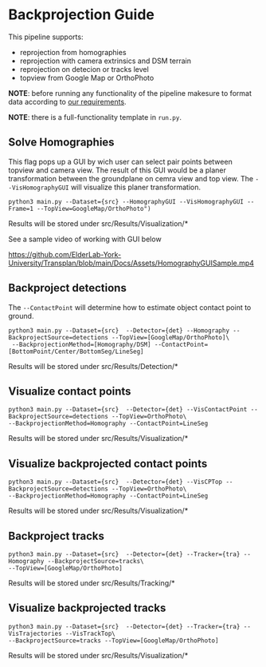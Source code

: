 # Backprojection Guide
This pipeline supports:
  * reprojection from homographies
  * reprojection with camera extrinsics and DSM terrain
  * reprojection on detecion or tracks level
  * topview from Google Map or OrthoPhoto

**NOTE**: before running any functionality of the pipeline makesure to format data according to [our requirements](./).

**NOTE**: there is a full-functionality template in `run.py`.

## Solve Homographies
This flag pops up a GUI by wich user can select pair points between topview and camera view.
The result of this GUI would be a planer transformation between the groundplane on cemra view and top view.
The `--VisHomographyGUI` will visualize this planer transformation.

```
python3 main.py --Dataset={src} --HomographyGUI --VisHomographyGUI --Frame=1 --TopView=GoogleMap/OrthoPhoto")
```
Results will be stored under src/Results/Visualization/*

See a sample video of working with GUI below

https://github.com/ElderLab-York-University/Transplan/blob/main/Docs/Assets/HomographyGUISample.mp4

## Backproject detections
The `--ContactPoint` will determine how to estimate object contact point to ground.
```
python3 main.py --Dataset={src}  --Detector={det} --Homography --BackprojectSource=detections --TopView=[GoogleMap/OrthoPhoto]\
 --BackprojectionMethod=[Homography/DSM] --ContactPoint=[BottomPoint/Center/BottomSeg/LineSeg]
```
Results will be stored under src/Results/Detection/*

## Visualize contact points
```
python3 main.py --Dataset={src}  --Detector={det} --VisContactPoint --BackprojectSource=detections --TopView=OrthoPhoto\
--BackprojectionMethod=Homography --ContactPoint=LineSeg
```
Results will be stored under src/Results/Visualization/*

## Visualize backprojected contact points
```
python3 main.py --Dataset={src}  --Detector={det} --VisCPTop --BackprojectSource=detections --TopView=OrthoPhoto\
--BackprojectionMethod=Homography --ContactPoint=LineSeg
```
Results will be stored under src/Results/Visualization/*

## Backproject tracks
```
python3 main.py --Dataset={src}  --Detector={det} --Tracker={tra} --Homography --BackprojectSource=tracks\
--TopView=[GoogleMap/OrthoPhoto]
```
Results will be stored under src/Results/Tracking/*

## Visualize backprojected tracks
```
python3 main.py --Dataset={src}  --Detector={det} --Tracker={tra} --VisTrajectories --VisTrackTop\
--BackprojectSource=tracks --TopView=[GoogleMap/OrthoPhoto]
```
Results will be stored under src/Results/Visualization/*
